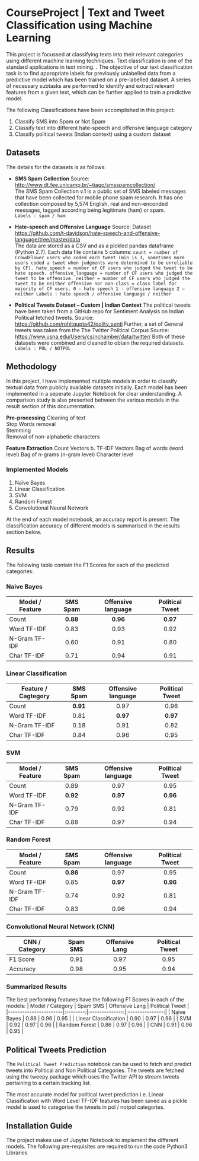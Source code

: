 
# CourseProject | Text and Tweet Classification using Machine Learning

This project is focussed at classifying texts into their relevant categories using different machine learning techniques. Text classification is one of the standard applications in text mining. . The objective of our text classification task is to find appropriate labels for previously unlabelled data from a predictive model which has been trained on a pre-labelled dataset. A series of necessary subtasks are performed to identify and extract relevant features from a given text, which can be further applied to train a predictive model.

The following Classifications have been accomplished in this project:
1. Classify SMS into Spam or Not Spam  
2. Classify text into different hate-speech and offensive language category 
3. Classify political tweets (Indian context) using a custom dataset

## Datasets
The details for the datasets is as follows:
 - **SMS Spam Collection**
Source: http://www.dt.fee.unicamp.br/~tiago/smsspamcollection/  
The SMS Spam Collection v.1 is a public set of SMS labeled messages that have been collected for mobile phone spam research. It has one collection composed by 5,574 English, real and non-enconded messages, tagged according being legitimate (ham) or spam.  
`Labels : spam / ham`

 
 - **Hate-speech and Offensive Language**
Source: Dataset https://github.com/t-davidson/hate-speech-and-offensive-language/tree/master/data  
The data are stored as a CSV and as a pickled pandas dataframe (Python 2.7). Each data file contains 5 columns:
`count = number of CrowdFlower users who coded each tweet (min is 3, sometimes more users coded a tweet when judgments were determined to be unreliable by CF). hate_speech = number of CF users who judged the tweet to be hate speech. offensive_language = number of CF users who judged the tweet to be offensive. neither = number of CF users who judged the tweet to be neither offensive nor non-class = class label for majority of CF users. 0 - hate speech 1 - offensive language 2 – neither Labels : hate speech / offensive language / neither
`
-   **Political Tweets Dataset – Custom | Indian Context**
The political tweets have been taken from a GitHub repo for Sentiment Analysis on Indian Political fetched tweets.
Source: https://github.com/rohitgupta42/polity_senti
Further, a set of General tweets was taken from the The Twitter Political Corpus
Source: https://www.usna.edu/Users/cs/nchamber/data/twitter/
Both of these datasets were combined and cleaned to obtain the required datasets.
`Labels : POL / NOTPOL`

## Methodology

In this project, I have implemented multiple models in order to classify textual data from publicly available datasets initially. Each model has been implemented in a seperate Jupyter Notebook for clear understanding. A comparison study is also presented between the various models in the result section of this documentation.

**Pre-processing**
Cleaning of text  
Stop Words removal  
Stemming  
Removal of non-alphabetic characters

**Feature Extraction**
Count Vectors b. TF-IDF Vectors
Bag of words (word level)
Bag of n-grams (n-gram level)
Character level
    
### Implemented Models
1.  Naïve Bayes
2.  Linear Classification
3.  SVM
4.  Random Forest
5.  Convolutional Neural Network
    
At the end of each model notebook, an accuracy report is present. The classification accuracy of different models is summarised in the results section below.

## Results

The following table contain the F1 Scores for each of the predicted categories:

### Naive Bayes
| Model / Feature | SMS Spam | Offensive language | Political Tweet |
|-----------------|:--------:|:------------------:|:-----------------:|
| Count           |   **0.88**   |        **0.96**        |       **0.97**      |
| Word TF-IDF     |   0.83   |        0.93        |       0.92      |
| N-Gram TF-IDF   |   0.60   |        0.91        |       0.80      |
| Char TF-IDF     |   0.71   |        0.94        |       0.91      |

### Linear Classification
| Feature / Cagtegory | SMS Spam | Offensive language | Political Tweet |
|-----------------|:--------:|:------------------:|:-----------------:|
| Count           |   **0.91**   |        0.97        |       0.96      |
| Word TF-IDF     |   0.81   |        **0.97**        |       **0.97**      |
| N-Gram TF-IDF   |   0.18   |        0.91        |       0.82      |
| Char TF-IDF     |   0.84   |        0.96        |       0.95      |

### SVM
| Model / Feature | SMS Spam | Offensive language | Political Tweet |
|-----------------|:--------:|:------------------:|:-----------------:|
| Count           |   0.89   |        0.97        |       0.95      |
| Word TF-IDF     |   **0.92**   |        **0.97**        |       **0.96**      |
| N-Gram TF-IDF   |   0.79   |        0.92        |       0.81      |
| Char TF-IDF     |   0.88   |        0.97        |       0.94      |

### Random Forest
| Model / Feature | SMS Spam | Offensive language | Political Tweet |
|-----------------|:--------:|:------------------:|:---------------:|
| Count           |   **0.86**   |        0.97        |       0.95      |
| Word TF-IDF     |   0.85   |        **0.97**        |       **0.96**      |
| N-Gram TF-IDF   |   0.74   |        0.92        |       0.81      |
| Char TF-IDF     |   0.83   |        0.96        |       0.94      |

### Convolutional Neural Network (CNN)
| CNN / Category | Spam SMS | Offensive Lang | Political Tweet |
|---------------------|:--------:|:--------------:|:---------------:|
| F1 Score            |   0.91   |      0.97      |       0.95      |
| Accuracy            |   0.98   |       0.95         |       0.94      |

### Summarized Results
The best performing features have the following F1 Scores in each of the models:
| Model / Category      | Spam SMS | Offensive Lang | Political Tweet |
|-----------------------|:--------:|:--------------:|:---------------:|
| Naive Bayes           |   0.88   |      0.96      |       0.95      |
| Linear Classification |   0.90   |      0.97      |       0.96      |
| SVM                   |   0.92   |      0.97      |       0.96      |
| Random Forest         |   0.86   |      0.97      |       0.96      |
| CNN                   |   0.91   |      0.96      |       0.95      |

## Political Tweets Prediction
The `Political Tweet Prediction` notebook can be used to fetch and predict tweets into Political and Non Political Categories. The tweets are fetched using the tweepy package which uses the Twitter API to stream tweets pertaining to a certain tracking list. 

The most accurate model for political tweet prediction i.e. Linear Classification with Word Level TF-IDF features has been saved as a pickle model is used to categorise the tweets in pol / notpol categories.

## Installation Guide

The project makes use of Jupyter Notebook to implement the different models. The following pre-requisites are required to run the code
Python3 
Libraries
